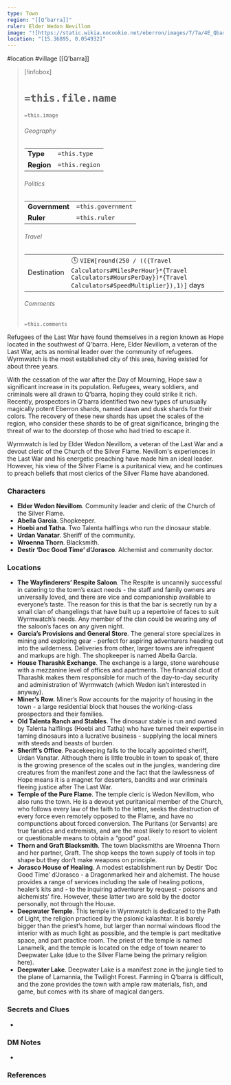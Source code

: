 ```yaml
---
type: Town
region: "[[Q’barra]]"
ruler: Elder Wedon Nevillom
image: "![https://static.wikia.nocookie.net/eberron/images/7/7a/4E_Qbarra.jpg|250](https://static.wikia.nocookie.net/eberron/images/7/7a/4E_Qbarra.jpg)"
location: "[15.36895, 0.054932]"
---
```

 #location #village [[Q’barra]]

> [!infobox]
> # `=this.file.name`
> `=this.image`
> ###### Geography
> |  |  |
> | ---- | ---- |
> | **Type** | `=this.type` |
> | **Region** | `=this.region` |
> ###### Politics
> |  |  |
> | ---- | ---- |
> | **Government** | `=this.government` |
> | **Ruler** | `=this.ruler` |
> ###### Travel
> |  |  |
> | ---- | ---- |
> | Destination | 🕓 `VIEW[round(250 / (({Travel Calculators#MilesPerHour}*{Travel Calculators#HoursPerDay})*{Travel Calculators#SpeedMultiplier}),1)]` days |
> ###### Comments
> `=this.comments`

Refugees of the Last War have found themselves in a region known as Hope located in the southwest of Q'barra. Here, Elder Nevillom, a veteran of the Last War, acts as nominal leader over the community of refugees. Wyrmwatch is the most established city of this area, having existed for about three years.

With the cessation of the war after the Day of Mourning, Hope saw a significant increase in its population. Refugees, weary soldiers, and criminals were all drawn to Q’barra, hoping they could strike it rich. Recently, prospectors in Q’barra identified two new types of unusually magically potent Eberron shards, named dawn and dusk shards for their colors. The recovery of these new shards has upset the scales of the region, who consider these shards to be of great significance, bringing the threat of war to the doorstep of those who had tried to escape it.

Wyrmwatch is led by Elder Wedon Nevillom, a veteran of the Last War and a devout cleric of the Church of the Silver Flame. Nevillom's experiences in the Last War and his energetic preaching have made him an ideal leader. However, his view of the Silver Flame is a puritanical view, and he continues to preach beliefs that most clerics of the Silver Flame have abandoned.

### Characters

* **Elder Wedon Nevillom**. Community leader and cleric of the Church of the Silver Flame.
* **Abella Garcia**. Shopkeeper.
* **Hoebi and Tatha**. Two Talenta halflings who run the dinosaur stable.
* **Urdan Vanatar**. Sheriff of the community.
* **Wroenna Thorn**. Blacksmith.
* **Destir ‘Doc Good Time’ d’Jorasco**. Alchemist and community doctor.

### Locations

* **The Wayfinderers’ Respite Saloon**. The Respite is uncannily successful in catering to the town’s exact needs - the staff and family owners are universally loved, and there are vice and companionship available to everyone’s taste. The reason for this is that the bar is secretly run by a small clan of changelings that have built up a repertoire of faces to suit Wyrmwatch’s needs. Any member of the clan could be wearing any of the saloon’s faces on any given night.
* **Garcia’s Provisions and General Store**. The general store specializes in mining and exploring gear - perfect for aspiring adventurers heading out into the wilderness. Deliveries from other, larger towns are infrequent and markups are high. The shopkeeper is named Abella Garcia.
* **House Tharashk Exchange**. The exchange is a large, stone warehouse with a mezzanine level of offices and apartments. The financial clout of Tharashk makes them responsible for much of the day-to-day security and administration of Wyrmwatch (which Wedon isn’t interested in anyway).
* **Miner’s Row.** Miner’s Row accounts for the majority of housing in the town - a large residential block that houses the working-class prospectors and their families.
* **Old Talenta Ranch and Stables**. The dinosaur stable is run and owned by Talenta halflings (Hoebi and Tatha) who have turned their expertise in taming dinosaurs into a lucrative business - supplying the local miners with steeds and beasts of burden.
* **Sheriff’s Office**. Peacekeeping falls to the locally appointed sheriff, Urdan Vanatar. Although there is little trouble in town to speak of, there is the growing presence of the scales out in the jungles, wandering dire creatures from the manifest zone and the fact that the lawlessness of Hope means it is a magnet for deserters, bandits and war criminals fleeing justice after The Last War.
* **Temple of the Pure Flame**. The temple cleric is Wedon Nevillom, who also runs the town. He is a devout yet puritanical member of the Church, who follows every law of the faith to the letter, seeks the destruction of every force even remotely opposed to the Flame, and have no compunctions about forced conversion. The Puritans (or Servants) are true fanatics and extremists, and are the most likely to resort to violent or questionable means to obtain a “good” goal.
* **Thorn and Graft Blacksmith**. The town blacksmiths are Wroenna Thorn and her partner, Graft. The shop keeps the town supply of tools in top shape but they don’t make weapons on principle.
* **Jorasco House of Healing**. A modest establishment run by Destir ‘Doc Good Time’ d’Jorasco - a Dragonmarked heir and alchemist. The house provides a range of services including the sale of healing potions, healer’s kits and - to the inquiring adventurer by request - poisons and alchemists’ fire. However, these latter two are sold by the doctor personally, not through the House.
* **Deepwater Temple**. This temple in Wyrmwatch is dedicated to the Path of Light, the religion practiced by the psionic kalashtar. It is barely bigger than the priest’s home, but larger than normal windows flood the interior with as much light as possible, and the temple is part meditative space, and part practice room. The priest of the temple is named Lanamelk, and the temple is located on the edge of town nearer to Deepwater Lake (due to the Silver Flame being the primary religion here).
* **Deepwater Lake**. Deepwater Lake is a manifest zone in the jungle tied to the plane of Lamannia, the Twilight Forest. Farming in Q’barra is difficult, and the zone provides the town with ample raw materials, fish, and game, but comes with its share of magical dangers.

### Secrets and Clues

* 

### DM Notes

* 

### References


